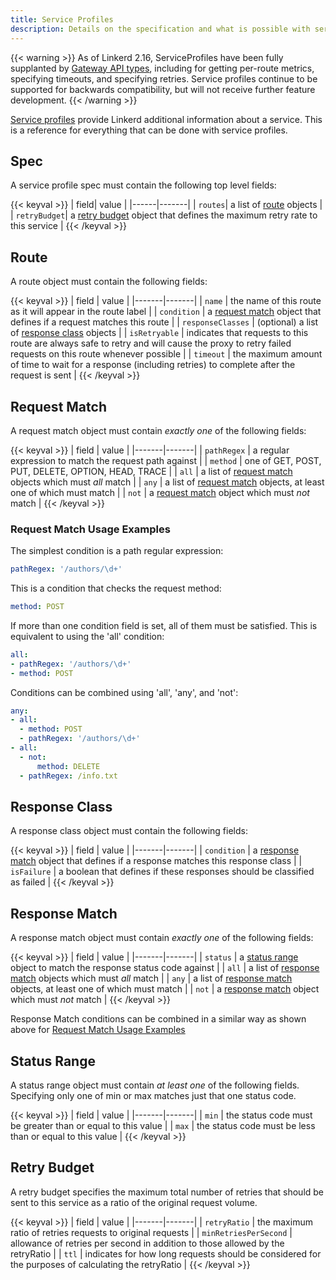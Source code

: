```yaml
---
title: Service Profiles
description: Details on the specification and what is possible with service profiles.
---
```


{{< warning >}}
As of Linkerd 2.16, ServiceProfiles have been fully supplanted by [Gateway API
types](../features/gateway-api/), including for getting per-route metrics,
specifying timeouts, and specifying retries. Service profiles continue to be
supported for backwards compatibility, but will not receive further feature
development.
{{< /warning >}}

[Service profiles](../features/service-profiles/) provide Linkerd additional
information about a service. This is a reference for everything that can be done
with service profiles.

## Spec

A service profile spec must contain the following top level fields:

{{< keyval >}}
| field| value |
|------|-------|
| `routes`| a list of [route](#route) objects |
| `retryBudget`| a [retry budget](#retry-budget) object that defines the maximum retry rate to this service |
{{< /keyval >}}

## Route

A route object must contain the following fields:

{{< keyval >}}
| field | value |
|-------|-------|
| `name` | the name of this route as it will appear in the route label |
| `condition` | a [request match](#request-match) object that defines if a request matches this route |
| `responseClasses` | (optional) a list of [response class](#response-class) objects |
| `isRetryable` | indicates that requests to this route are always safe to retry and will cause the proxy to retry failed requests on this route whenever possible |
| `timeout` | the maximum amount of time to wait for a response (including retries) to complete after the request is sent |
{{< /keyval >}}

## Request Match

A request match object must contain _exactly one_ of the following fields:

{{< keyval >}}
| field | value |
|-------|-------|
| `pathRegex` | a regular expression to match the request path against |
| `method` | one of GET, POST, PUT, DELETE, OPTION, HEAD, TRACE |
| `all` | a list of [request match](#request-match) objects which must _all_ match |
| `any` | a list of [request match](#request-match) objects, at least one of which must match |
| `not` | a [request match](#request-match) object which must _not_ match |
{{< /keyval >}}

### Request Match Usage Examples

The simplest condition is a path regular expression:

```yaml
pathRegex: '/authors/\d+'
```

This is a condition that checks the request method:

```yaml
method: POST
```

If more than one condition field is set, all of them must be satisfied. This is
equivalent to using the 'all' condition:

```yaml
all:
- pathRegex: '/authors/\d+'
- method: POST
```

Conditions can be combined using 'all', 'any', and 'not':

```yaml
any:
- all:
  - method: POST
  - pathRegex: '/authors/\d+'
- all:
  - not:
      method: DELETE
  - pathRegex: /info.txt
```

## Response Class

A response class object must contain the following fields:

{{< keyval >}}
| field | value |
|-------|-------|
| `condition` | a [response match](#response-match) object that defines if a response matches this response class |
| `isFailure` | a boolean that defines if these responses should be classified as failed |
{{< /keyval >}}

## Response Match

A response match object must contain _exactly one_ of the following fields:

{{< keyval >}}
| field | value |
|-------|-------|
| `status` | a [status range](#status-range) object to match the response status code against |
| `all` | a list of [response match](#response-match) objects which must _all_ match |
| `any` | a list of [response match](#response-match) objects, at least one of which must match |
| `not` | a [response match](#response-match) object which must _not_ match |
{{< /keyval >}}

Response Match conditions can be combined in a similar way as shown above for
[Request Match Usage Examples](#request-match-usage-examples)

## Status Range

A status range object must contain _at least one_ of the following fields.
Specifying only one of min or max matches just that one status code.

{{< keyval >}}
| field | value |
|-------|-------|
| `min` | the status code must be greater than or equal to this value |
| `max` | the status code must be less than or equal to this value |
{{< /keyval >}}

## Retry Budget

A retry budget specifies the maximum total number of retries that should be sent
to this service as a ratio of the original request volume.

{{< keyval >}}
| field | value |
|-------|-------|
| `retryRatio` | the maximum ratio of retries requests to original requests |
| `minRetriesPerSecond` | allowance of retries per second in addition to those allowed by the retryRatio |
| `ttl` | indicates for how long requests should be considered for the purposes of calculating the retryRatio |
{{< /keyval >}}
